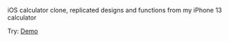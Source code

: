 iOS calculator clone, replicated designs and functions from my iPhone 13 calculator

Try: [Demo](https://juhun32.github.io/ios-calculator/)
